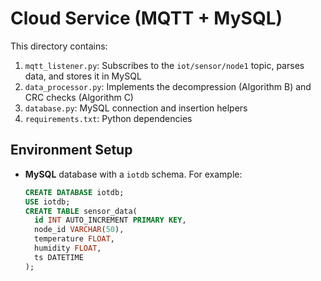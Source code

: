 # Cloud Service (MQTT + MySQL)

This directory contains:

1. `mqtt_listener.py`: Subscribes to the `iot/sensor/node1` topic, parses data, and stores it in MySQL  
2. `data_processor.py`: Implements the decompression (Algorithm B) and CRC checks (Algorithm C)  
3. `database.py`: MySQL connection and insertion helpers  
4. `requirements.txt`: Python dependencies  

## Environment Setup

- **MySQL** database with a `iotdb` schema. For example:
  ```sql
  CREATE DATABASE iotdb;
  USE iotdb;
  CREATE TABLE sensor_data(
    id INT AUTO_INCREMENT PRIMARY KEY,
    node_id VARCHAR(50),
    temperature FLOAT,
    humidity FLOAT,
    ts DATETIME
  );
